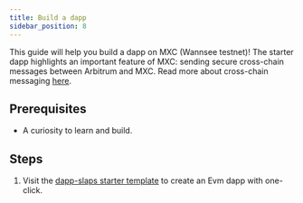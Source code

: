```yaml
---
title: Build a dapp
sidebar_position: 8
---
```


This guide will help you build a dapp on MXC (Wannsee testnet)! The starter dapp highlights an important feature of MXC: sending secure cross-chain messages between Arbitrum and MXC. Read more about cross-chain messaging [here](/docs/Designs/Bridge).

## Prerequisites

- A curiosity to learn and build.

## Steps
1. Visit the [dapp-slaps starter template](https://github.com/MXCzkEVM/dapp-slaps) to create an Evm dapp with one-click.